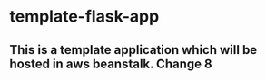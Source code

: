 # template-flask-app

## This is a template application which will be hosted in aws beanstalk. Change 8
